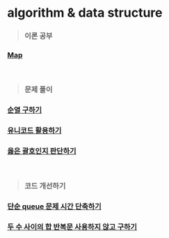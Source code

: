 # algorithm & data structure

> ### 이론 공부
### [Map](https://github.com/ka0824/algorithm-data-structure/blob/main/theory/set.md)

<br />

> ### 문제 풀이

### [순열 구하기](https://github.com/ka0824/algorithm-data-structure/blob/main/problem_solving/permutation.md)  
### [유니코드 활용하기](https://github.com/ka0824/algorithm-data-structure/blob/main/problem_solving/unicode.md)  
### [옳은 괄호인지 판단하기](https://github.com/ka0824/algorithm-data-structure/blob/main/problem_solving/delete_brace.md)

<br />

> ### 코드 개선하기

### [단순 queue 문제 시간 단축하기](https://github.com/ka0824/algorithm/blob/main/time_imporvement/simple_queue.md)
### [두 수 사이의 합 반복문 사용하지 않고 구하기](https://github.com/ka0824/algorithm-data-structure/blob/main/time_imporvement/sum_between_num.md)
